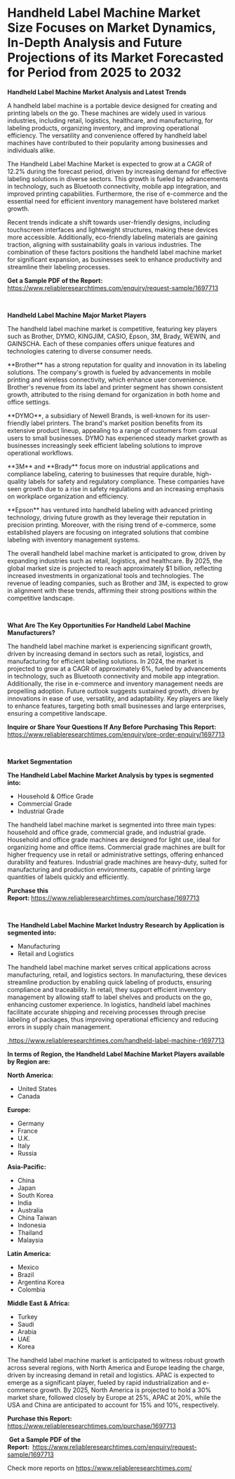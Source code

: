 <p><h1>Handheld Label Machine Market Size Focuses on Market Dynamics, In-Depth Analysis and Future Projections of its Market Forecasted for Period from 2025 to 2032</h1></p><p><strong>Handheld Label Machine Market Analysis and Latest Trends</strong></p>
<p><p>A handheld label machine is a portable device designed for creating and printing labels on the go. These machines are widely used in various industries, including retail, logistics, healthcare, and manufacturing, for labeling products, organizing inventory, and improving operational efficiency. The versatility and convenience offered by handheld label machines have contributed to their popularity among businesses and individuals alike.</p><p>The Handheld Label Machine Market is expected to grow at a CAGR of 12.2% during the forecast period, driven by increasing demand for effective labeling solutions in diverse sectors. This growth is fueled by advancements in technology, such as Bluetooth connectivity, mobile app integration, and improved printing capabilities. Furthermore, the rise of e-commerce and the essential need for efficient inventory management have bolstered market growth. </p><p>Recent trends indicate a shift towards user-friendly designs, including touchscreen interfaces and lightweight structures, making these devices more accessible. Additionally, eco-friendly labeling materials are gaining traction, aligning with sustainability goals in various industries. The combination of these factors positions the handheld label machine market for significant expansion, as businesses seek to enhance productivity and streamline their labeling processes.</p></p>
<p><strong>Get a Sample PDF of the Report:&nbsp;</strong> <a href="https://www.reliableresearchtimes.com/enquiry/request-sample/1697713?utm_campaign=2222&utm_medium=2&utm_source=Github&utm_content=ia&utm_term=24032025&utm_id=handheld-label-machine">https://www.reliableresearchtimes.com/enquiry/request-sample/1697713</a></p>
<p>&nbsp;</p>
<p><strong>Handheld Label Machine Major Market Players</strong></p>
<p><p>The handheld label machine market is competitive, featuring key players such as Brother, DYMO, KINGJIM, CASIO, Epson, 3M, Brady, WEWIN, and GAINSCHA. Each of these companies offers unique features and technologies catering to diverse consumer needs.</p><p>**Brother** has a strong reputation for quality and innovation in its labeling solutions. The company's growth is fueled by advancements in mobile printing and wireless connectivity, which enhance user convenience. Brother's revenue from its label and printer segment has shown consistent growth, attributed to the rising demand for organization in both home and office settings.</p><p>**DYMO**, a subsidiary of Newell Brands, is well-known for its user-friendly label printers. The brand's market position benefits from its extensive product lineup, appealing to a range of customers from casual users to small businesses. DYMO has experienced steady market growth as businesses increasingly seek efficient labeling solutions to improve operational workflows.</p><p>**3M** and **Brady** focus more on industrial applications and compliance labeling, catering to businesses that require durable, high-quality labels for safety and regulatory compliance. These companies have seen growth due to a rise in safety regulations and an increasing emphasis on workplace organization and efficiency.</p><p>**Epson** has ventured into handheld labeling with advanced printing technology, driving future growth as they leverage their reputation in precision printing. Moreover, with the rising trend of e-commerce, some established players are focusing on integrated solutions that combine labeling with inventory management systems.</p><p>The overall handheld label machine market is anticipated to grow, driven by expanding industries such as retail, logistics, and healthcare. By 2025, the global market size is projected to reach approximately $1 billion, reflecting increased investments in organizational tools and technologies. The revenue of leading companies, such as Brother and 3M, is expected to grow in alignment with these trends, affirming their strong positions within the competitive landscape.</p></p>
<p>&nbsp;</p>
<p><strong>What Are The Key Opportunities For Handheld Label Machine Manufacturers?</strong></p>
<p><p>The handheld label machine market is experiencing significant growth, driven by increasing demand in sectors such as retail, logistics, and manufacturing for efficient labeling solutions. In 2024, the market is projected to grow at a CAGR of approximately 6%, fueled by advancements in technology, such as Bluetooth connectivity and mobile app integration. Additionally, the rise in e-commerce and inventory management needs are propelling adoption. Future outlook suggests sustained growth, driven by innovations in ease of use, versatility, and adaptability. Key players are likely to enhance features, targeting both small businesses and large enterprises, ensuring a competitive landscape.</p></p>
<p><strong>Inquire or Share Your Questions If Any Before Purchasing This Report:</strong> <a href="https://www.reliableresearchtimes.com/enquiry/pre-order-enquiry/1697713?utm_campaign=2222&utm_medium=2&utm_source=Github&utm_content=ia&utm_term=24032025&utm_id=handheld-label-machine">https://www.reliableresearchtimes.com/enquiry/pre-order-enquiry/1697713</a></p>
<p>&nbsp;</p>
<p><strong>Market Segmentation</strong></p>
<p><strong>The Handheld Label Machine Market Analysis by types is segmented into:</strong></p>
<p><ul><li>Household & Office Grade</li><li>Commercial Grade</li><li>Industrial Grade</li></ul></p>
<p><p>The handheld label machine market is segmented into three main types: household and office grade, commercial grade, and industrial grade. Household and office grade machines are designed for light use, ideal for organizing home and office items. Commercial grade machines are built for higher frequency use in retail or administrative settings, offering enhanced durability and features. Industrial grade machines are heavy-duty, suited for manufacturing and production environments, capable of printing large quantities of labels quickly and efficiently.</p></p>
<p><strong>Purchase this Report:&nbsp;</strong><a href="https://www.reliableresearchtimes.com/purchase/1697713?utm_campaign=2222&utm_medium=2&utm_source=Github&utm_content=ia&utm_term=24032025&utm_id=handheld-label-machine">https://www.reliableresearchtimes.com/purchase/1697713</a></p>
<p>&nbsp;</p>
<p><strong>The Handheld Label Machine Market Industry Research by Application is segmented into:</strong></p>
<p><ul><li>Manufacturing</li><li>Retail and Logistics</li></ul></p>
<p><p>The handheld label machine market serves critical applications across manufacturing, retail, and logistics sectors. In manufacturing, these devices streamline production by enabling quick labeling of products, ensuring compliance and traceability. In retail, they support efficient inventory management by allowing staff to label shelves and products on the go, enhancing customer experience. In logistics, handheld label machines facilitate accurate shipping and receiving processes through precise labeling of packages, thus improving operational efficiency and reducing errors in supply chain management.</p></p>
<p><a href="https://www.reliableresearchtimes.com/handheld-label-machine-r1697713?utm_campaign=2222&utm_medium=2&utm_source=Github&utm_content=ia&utm_term=24032025&utm_id=handheld-label-machine">&nbsp;https://www.reliableresearchtimes.com/handheld-label-machine-r1697713</a></p>
<p><strong>In terms of Region, the Handheld Label Machine Market Players available by Region are:</strong></p>
<p>
    <p> <strong> North America: </strong>
        <ul>
            <li>United States</li>
            <li>Canada</li>
        </ul>
        </p> 
    <p> <strong> Europe: </strong>
        <ul>
            <li>Germany</li>
            <li>France</li>
            <li>U.K.</li>
            <li>Italy</li>
            <li>Russia</li>
        </ul>
        </p> 
    <p> <strong> Asia-Pacific: </strong>
        <ul>
            <li>China</li>
            <li>Japan</li>
            <li>South Korea</li>
            <li>India</li>
            <li>Australia</li>
            <li>China Taiwan</li>
            <li>Indonesia</li>
            <li>Thailand</li>
            <li>Malaysia</li>
        </ul>
        </p> 
    <p> <strong> Latin America: </strong>
        <ul>
            <li>Mexico</li>
            <li>Brazil</li>
            <li>Argentina Korea</li>
            <li>Colombia</li>
        </ul>
        </p> 
    <p> <strong> Middle East & Africa: </strong>
        <ul>
            <li>Turkey</li>
            <li>Saudi</li>
            <li>Arabia</li>
            <li>UAE</li>
            <li>Korea</li>
        </ul>
    </p>
    </p>
<p><p>The handheld label machine market is anticipated to witness robust growth across several regions, with North America and Europe leading the charge, driven by increasing demand in retail and logistics. APAC is expected to emerge as a significant player, fueled by rapid industrialization and e-commerce growth. By 2025, North America is projected to hold a 30% market share, followed closely by Europe at 25%, APAC at 20%, while the USA and China are anticipated to account for 15% and 10%, respectively.</p></p>
<p><strong>Purchase this Report: </strong><a href="https://www.reliableresearchtimes.com/purchase/1697713?utm_campaign=2222&utm_medium=2&utm_source=Github&utm_content=ia&utm_term=24032025&utm_id=handheld-label-machine">https://www.reliableresearchtimes.com/purchase/1697713</a></p>
<p>&nbsp;<strong>Get a Sample PDF of the Report:&nbsp;&nbsp;</strong><a href="https://www.reliableresearchtimes.com/enquiry/request-sample/1697713?utm_campaign=2222&utm_medium=2&utm_source=Github&utm_content=ia&utm_term=24032025&utm_id=handheld-label-machine">https://www.reliableresearchtimes.com/enquiry/request-sample/1697713</a></p>
<p><strong></strong></p>
<p>Check more reports on <a href="https://www.reliableresearchtimes.com/?utm_campaign=2222&utm_medium=2&utm_source=Github&utm_content=ia&utm_term=24032025&utm_id=handheld-label-machine">https://www.reliableresearchtimes.com/</a></p>